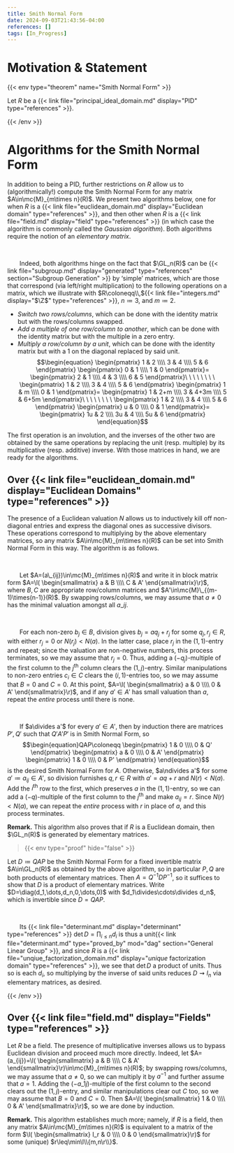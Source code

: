 ```yaml
---
title: Smith Normal Form
date: 2024-09-03T21:43:56-04:00
references: []
tags: [In_Progress]
---
```


# Motivation & Statement

{{< env type="theorem" name="Smith Normal Form" >}}

Let $R$ be a {{< link file="principal_ideal_domain.md" display="PID" type="references" >}}.

{{< /env >}}

# Algorithms for the Smith Normal Form

In addition to being a PID, further restrictions on $R$ allow us to (algorithmically!) compute the Smith Normal Form for any matrix $A\in\mc{M}_{m\times n}(R)$. We present two algorithms below, one for when $R$ is a {{< link file="euclidean_domain.md" display="Euclidean domain" type="references" >}}, and then other when $R$ is a {{< link file="field.md" display="field" type="references" >}} (in which case the algorithm is commonly called the *Gaussian algorithm*). Both algorithms require the notion of an *elementary matrix*.

<br>

&emsp;&emsp;Indeed, both algorithms hinge on the fact that $\GL_n(R)$ can be {{< link file="subgroup.md" display="generated" type="references" section="Subgroup Generation" >}} by ‘simple’ matrices, which are those that correspond (via left/right multiplication) to the following operations on a matrix, which we illustrate with $R\coloneqq\\,${{< link file="integers.md" display="$\Z$" type="references" >}}, $n\coloneqq3$, and $m\coloneqq2$.
* *Switch two rows/columns*, which can be done with the identity matrix but with the rows/columns swapped.
* *Add a multiple of one row/column to another*, which can be done with the identity matrix but with the multiple in a zero entry.
* *Multiply a row/column by a unit*, which can be done with the identity matrix but with a $1$ on the diagonal replaced by said unit.
$$\begin{equation}
    \begin{pmatrix}
        1 & 2 \\\\
        3 & 4 \\\\
        5 & 6
    \end{pmatrix}
    \begin{pmatrix}
        0 & 1 \\\\
        1 & 0
    \end{pmatrix}=
    \begin{pmatrix}
        2 & 1 \\\\
        4 & 3 \\\\
        6 & 5
    \end{pmatrix}\ \ \ \ \ \ \ \ 
    \begin{pmatrix}
        1 & 2 \\\\
        3 & 4 \\\\
        5 & 6
    \end{pmatrix}
    \begin{pmatrix}
        1 & m \\\\
        0 & 1
    \end{pmatrix}=
    \begin{pmatrix}
        1 & 2+m \\\\
        3 & 4+3m \\\\
        5 & 6+5m
    \end{pmatrix}\ \ \ \ \ \ \ \ 
    \begin{pmatrix}
        1 & 2 \\\\
        3 & 4 \\\\
        5 & 6
    \end{pmatrix}
    \begin{pmatrix}
        u & 0 \\\\
        0 & 1
    \end{pmatrix}=
    \begin{pmatrix}
        1u & 2 \\\\
        3u & 4 \\\\
        5u & 6
    \end{pmatrix}
\end{equation}$$

The first operation is an involution, and the inverses of the other two are obtained by the same operations by replacing the unit (resp. multiple) by its multiplicative (resp. additive) inverse. With those matrices in hand, we are ready for the algorithms.

<div class="space"></div>

## Over {{< link file="euclidean_domain.md" display="Euclidean Domains" type="references" >}}

The presence of a Euclidean valuation $N$ allows us to inductively kill off non-diagonal entries and express the diagonal ones as successive divisors. These operations correspond to multiplying by the above elementary matrices, so any matrix $A\in\mc{M}_{m\times n}(R)$ can be set into Smith Normal Form in this way. The algorithm is as follows.

<br>

&emsp;&emsp;Let $A=(a\_{ij})\in\mc{M}_{m\times n}(R)$ and write it in block matrix form $A=\l(
\begin{smallmatrix}
    a & B \\\\
    C & A'
\end{smallmatrix}\r)$, where $B,C$ are appropriate row/column matrices and $A'\in\mc{M}\_{(m-1)\times(n-1)}(R)$. By swapping rows/columns, we may assume that $a\neq0$ has the minimal valuation amongst all $a\_{ij}$.

<br>

&emsp;&emsp;For each non-zero $b_j\in B$, division gives $b_j=aq_j+r_j$ for some $q_j,r_j\in R$, with either $r_j=0$ or $N(r_j)<N(a)$. In the latter case, place $r_j$ in the $(1,1)$-entry and repeat; since the valuation are non-negative numbers, this process terminates, so we may assume that $r_j=0$. Thus, adding a $(-q_j)$-multiple of the first column to the $j^\textrm{th}$ column clears the $(1,j)$-entry. Similar manipulations to non-zero entries $c_i\in C$ clears the $(i,1)$-entries too, so we may assume that $B=0$ and $C=0$. At this point, $A=\l(
\begin{smallmatrix}
    a & 0 \\\\
    0 & A'
\end{smallmatrix}\r)$, and if any $a'\in A'$ has small valuation than $a$, repeat the *entire* process until there is none.

<br>

&emsp;&emsp;If $a\divides a'$ for every $a'\in A'$, then by induction there are matrices $P',Q'$ such that $Q'A'P'$ is in Smith Normal Form, so
$$\begin{equation}QAP\coloneqq
    \begin{pmatrix}
        1 & 0 \\\\
        0 & Q'
    \end{pmatrix}
    \begin{pmatrix}
        a & 0 \\\\
        0 & A'
    \end{pmatrix}
    \begin{pmatrix}
        1 & 0 \\\\
        0 & P'
    \end{pmatrix}
\end{equation}$$
is the desired Smith Normal Form for $A$. Otherwise, $a\ndivides a'$ for some $a'\coloneqq a_{ij}\in A'$, so division furnishes $q,r\in R$ with $a'=aq+r$ and $N(r)<N(a)$. Add the $i^\textrm{th}$ row to the first, which preserves $a$ in the $(1,1)$-entry, so we can add a $(-q)$-multiple of the first column to the $j^\textrm{th}$ and make $a_{ij}=r$. Since $N(r)<N(a)$, we can repeat the *entire* process with $r$ in place of $a$, and this process terminates.

<div class="space"></div>

**Remark.** This algorithm also proves that if $R$ is a Euclidean domain, then $\GL_n(R)$ is generated by elementary matrices.

>{{< env type="proof" hide="false" >}}

Let $D\coloneqq QAP$ be the Smith Normal Form for a fixed invertible matrix $A\in\GL_n(R)$ as obtained by the above algorithm, so in particular $P,Q$ are both products of elementary matrices. Then $A=Q^{-1}DP^{-1}$, so it suffices to show that $D$ is a product of elementary matrices. Write $D=\diag(d_1,\dots,d_n,0,\dots,0)$ with $d_1\divides\cdots\divides d_n$, which is invertible since $D=QAP$.

<br>

&emsp;&emsp;Its {{< link file="determinant.md" display="determinant" type="references" >}} $\det D=\prod_{i\leq n}d_i$ is thus a unit{{< link file="determinant.md" type="proved_by" mod="dag" section="General Linear Group" >}}, and since $R$ is a {{< link file="unqiue_factorization_domain.md" display="*unique* factorization domain" type="references" >}}, we see that $\det D$ a product of units. Thus so is each $d_i$, so multiplying by the inverse of said units reduces $D\rightsquigarrow I_n$ via elementary matrices, as desired.

{{< /env >}}

<div class="space"></div>

## Over {{< link file="field.md" display="Fields" type="references" >}}

Let $R$ be a field. The presence of multiplicative inverses allows us to bypass Euclidean division and proceed much more directly. Indeed, let $A=(a_{ij})=\l(
\begin{smallmatrix}
    a & B \\\\
    C & A'
\end{smallmatrix}\r)\in\mc{M}_{m\times n}(R)$; by swapping rows/columns, we may assume that $a\neq0$, so we can multiply it by $a^{-1}$ and further assume that $a=1$. Adding the $(-a\_{1j})$-multiple of the first column to the second clears out the $(1,j)$-entry, and similar manipulations clear out $C$ too, so we may assume that $B=0$ and $C=0$. Then $A=\l(
\begin{smallmatrix}
    1 & 0 \\\\
    0 & A'
\end{smallmatrix}\r)$, so we are done by induction.

<div class="space"></div>

**Remark.** This algorithm establishes much more; namely, if $R$ is a field, then any matrix $A\in\mc{M}_{m\times n}(R)$ is equivalent to a matrix of the form $\l(
\begin{smallmatrix}
    I_r & 0 \\\\
    0 & 0
\end{smallmatrix}\r)$ for some (unique) $r\leq\min\l\\{m,n\r\\}$.
